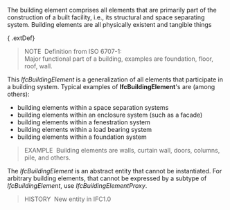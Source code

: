 The building element comprises all elements that are primarily part of the construction of a built facility, i.e., its structural and space separating system. Building elements are all physically existent and tangible things

{ .extDef}
> NOTE&nbsp; Definition from ISO 6707-1:  
> Major functional part of a building, examples are foundation, floor, roof, wall.

This _IfcBuildingElement_ is a generalization of all elements that participate in a building system. Typical examples of __IfcBuildingElement__'s are (among others):

* building elements within a space separation systems 
* building elements within an enclosure system (such as a facade) 
* building elements within a fenestration system 
* building elements within a load bearing system 
* building elements within a foundation system 

> EXAMPLE&nbsp; Building elements are walls, curtain wall, doors, columns, pile, and others.

The _IfcBuildingElement_ is an abstract entity that cannot be instantiated. For arbitrary building elements, that cannot be expressed by a subtype of _IfcBuildingElement_, use _IfcBuildingElementProxy_.

> HISTORY&nbsp; New entity in IFC1.0